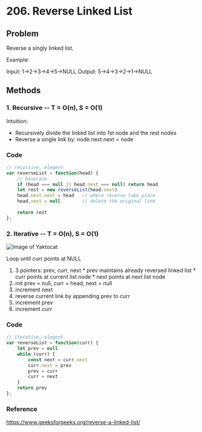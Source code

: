 # 206. Reverse Linked List

## Problem
Reverse a singly linked list.

Example:

Input: 1->2->3->4->5->NULL
Output: 5->4->3->2->1->NULL

## Methods
### 1. Recursive -- T = O(n), S = O(1)
Intuition: 
* Recursively divide the linked list into 1st node and the rest nodes
* Reverse a single link by: node.next.next = node

### Code
```JavaScript
// recursive, elegent
var reverseList = function(head) {
    // basecase
    if (head === null || head.next === null) return head
    let rest = new reverseList(head.next)
    head.next.next = head   // where reverse take place
    head.next = null        // delete the original link
    
    return rest
};
```

### 2. Iterative -- T = O(n), S = O(1)
![Image of Yaktocat](https://github.com/frostace/LeetCode)

Loop until curr points at NULL

  1. 3 pointers: prev, curr, next
    * prev maintains already reversed linked list
    * curr points at current list node
    * next points at next list node
  2. init prev = null, curr = head, next = null
  3. increment next
  4. reverse current link by appending prev to curr
  5. increment prev
  6. increment curr

### Code
```JavaScript
// iterative, elegent
var reverseList = function(curr) {
    let prev = null
    while (curr) {
        const next = curr.next
        curr.next = prev
        prev = curr
        curr = next
    }
    return prev
};
```

### Reference
https://www.geeksforgeeks.org/reverse-a-linked-list/